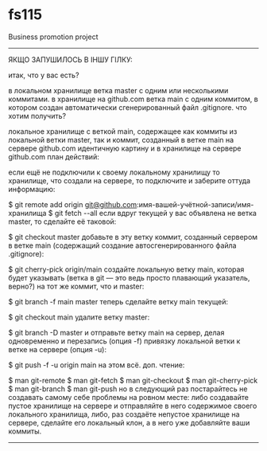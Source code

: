# fs115

Business promotion project

---

ЯКЩО ЗАПУШИЛОСЬ В ІНШУ ГІЛКУ:

итак, что у вас есть?

в локальном хранилище ветка master с одним или несколькими коммитами.
в хранилище на github.com ветка main с одним коммитом, в котором создан автоматически сгенерированный файл .gitignore.
что хотим получить?

локальное хранилище с веткой main, содержащее как коммиты из локальной ветки master, так и коммит, созданный в ветке main на сервере github.com
идентичную картину и в хранилище на сервере github.com
план действий:

если ещё не подключили к своему локальному хранилищу то хранилище, что создали на сервере, то подключите и заберите оттуда информацию:

$ git remote add origin git@github.com:имя-вашей-учётной-записи/имя-хранилища
$ git fetch --all
если вдруг текущей у вас объявлена не ветка master, то сделайте её таковой:

$ git checkout master
добавьте в эту ветку коммит, созданный сервером в ветке main (содержащий создание автосгенерированного файла .gitignore):

$ git cherry-pick origin/main
создайте локальную ветку main, которая будет указывать (ветка в git — это ведь просто плавающий указатель, верно?) на тот же коммит, что и master:

$ git branch -f main master
теперь сделайте ветку main текущей:

$ git checkout main
удалите ветку master:

$ git branch -D master
и отправьте ветку main на сервер, делая одновременно и перезапись (опция -f) привязку локальной ветки к ветке на сервере (опция -u):

$ git push -f -u origin main
на этом всё. доп. чтение:

$ man git-remote
$ man git-fetch
$ man git-checkout
$ man git-cherry-pick
$ man git-branch
$ man git-push
но в следующий раз постарайтесь не создавать самому себе проблемы на ровном месте: либо создавайте пустое хранилище на сервере и отправляйте в него содержимое своего локального хранилища, либо, раз создаёте непустое хранилище на сервере, сделайте его локальный клон, а в него уже добавляйте ваши коммиты.

---
